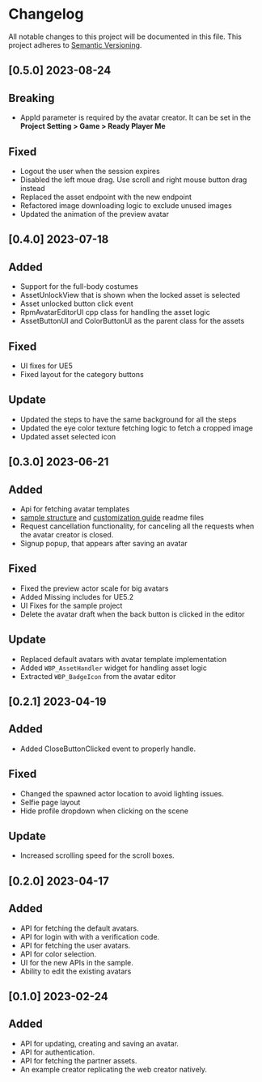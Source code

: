 # Changelog

All notable changes to this project will be documented in this file.
This project adheres to [Semantic Versioning](http://semver.org/).

## [0.5.0] 2023-08-24

## Breaking
- AppId parameter is required by the avatar creator. It can be set in the **Project Setting > Game > Ready Player Me**

## Fixed
- Logout the user when the session expires
- Disabled the left moue drag. Use scroll and right mouse button drag instead
- Replaced the asset endpoint with the new endpoint
- Refactored image downloading logic to exclude unused images
- Updated the animation of the preview avatar

## [0.4.0] 2023-07-18

## Added
- Support for the full-body costumes
- AssetUnlockView that is shown when the locked asset is selected
- Asset unlocked button click event
- RpmAvatarEditorUI cpp class for handling the asset logic
- AssetButtonUI and ColorButtonUI as the parent class for the assets

## Fixed
- UI fixes for UE5
- Fixed layout for the category buttons

## Update
- Updated the steps to have the same background for all the steps
- Updated the eye color texture fetching logic to fetch a cropped image
- Updated asset selected icon

## [0.3.0] 2023-06-21

## Added

- Api for fetching avatar templates
- [sample structure](Documentation/SampleStructure.md) and [customization guide](Documentation/CustomizationGuide.md) readme files
- Request cancellation functionality, for canceling all the requests when the avatar creator is closed.
- Signup popup, that appears after saving an avatar

## Fixed

- Fixed the preview actor scale for big avatars
- Added Missing includes for UE5.2
- UI Fixes for the sample project
- Delete the avatar draft when the back button is clicked in the editor

## Update

- Replaced default avatars with avatar template implementation
- Added `WBP_AssetHandler` widget for handling asset logic
- Extracted `WBP_BadgeIcon` from the avatar editor

## [0.2.1] 2023-04-19

## Added

- Added CloseButtonClicked event to properly handle.

## Fixed

- Changed the spawned actor location to avoid lighting issues.
- Selfie page layout
- Hide profile dropdown when clicking on the scene

## Update

- Increased scrolling speed for the scroll boxes.

## [0.2.0] 2023-04-17

## Added

- API for fetching the default avatars.
- API for login with with a verification code.
- API for fetching the user avatars.
- API for color selection.
- UI for the new APIs in the sample.
- Ability to edit the existing avatars

## [0.1.0] 2023-02-24

## Added

- API for updating, creating and saving an avatar.
- API for authentication.
- API for fetching the partner assets.
- An example creator replicating the web creator natively.
